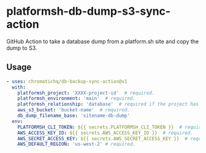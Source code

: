 # platformsh-db-dump-s3-sync-action

GitHub Action to take a database dump from a platform.sh site and copy the dump to S3.

## Usage

```yaml
- uses: chromatichq/db-backup-sync-action@v1
  with:
    platformsh_project: 'XXXX-project-id'  # required.
    platformsh_environment: 'main'  # required.
    platformsh_relationship: 'database'  # required if the project has multiple databases.
    aws_s3_bucket: 'bucket-name'  # required.
    db_dump_filename_base: 'sitename-db-dump'
  env:
    PLATFORMSH_CLI_TOKEN: ${{ secrets.PLATFORMSH_CLI_TOKEN }}  # required.
    AWS_ACCESS_KEY_ID: ${{ secrets.AWS_ACCESS_KEY_ID }}  # required.
    AWS_SECRET_ACCESS_KEY: ${{ secrets.AWS_SECRET_ACCESS_KEY }}  # required.
    AWS_DEFAULT_REGION: 'us-west-2' # required.
```
